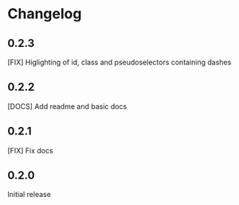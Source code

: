# Changelog

## 0.2.3

[FIX] Higlighting of id, class and pseudoselectors containing dashes

## 0.2.2 

[DOCS] Add readme and basic docs

## 0.2.1

[FIX] Fix docs

## 0.2.0

Initial release